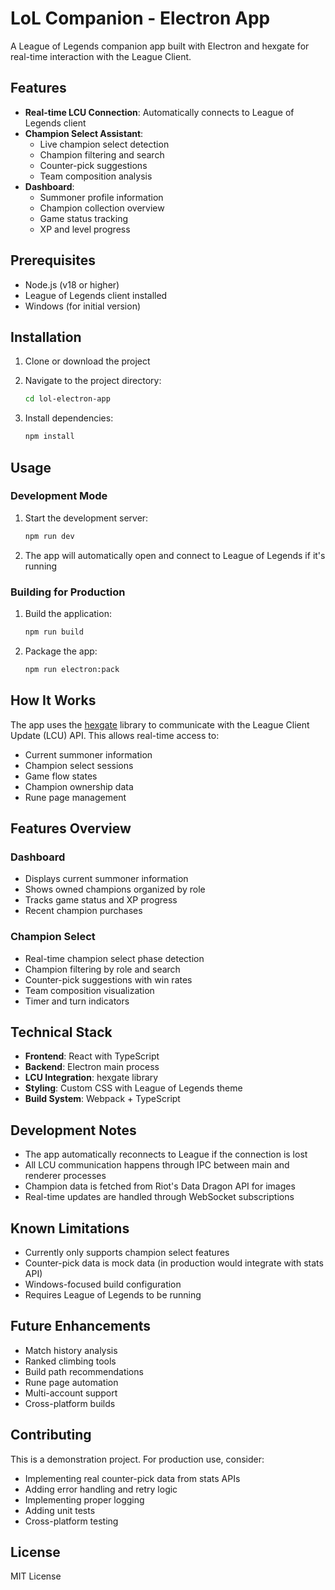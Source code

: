 # LoL Companion - Electron App

A League of Legends companion app built with Electron and hexgate for real-time interaction with the League Client.

## Features

- **Real-time LCU Connection**: Automatically connects to League of Legends client
- **Champion Select Assistant**: 
  - Live champion select detection
  - Champion filtering and search
  - Counter-pick suggestions
  - Team composition analysis
- **Dashboard**: 
  - Summoner profile information
  - Champion collection overview
  - Game status tracking
  - XP and level progress

## Prerequisites

- Node.js (v18 or higher)
- League of Legends client installed
- Windows (for initial version)

## Installation

1. Clone or download the project
2. Navigate to the project directory:
   ```bash
   cd lol-electron-app
   ```

3. Install dependencies:
   ```bash
   npm install
   ```

## Usage

### Development Mode

1. Start the development server:
   ```bash
   npm run dev
   ```

2. The app will automatically open and connect to League of Legends if it's running

### Building for Production

1. Build the application:
   ```bash
   npm run build
   ```

2. Package the app:
   ```bash
   npm run electron:pack
   ```

## How It Works

The app uses the [hexgate](https://github.com/cuppachino/hexgate) library to communicate with the League Client Update (LCU) API. This allows real-time access to:

- Current summoner information
- Champion select sessions
- Game flow states
- Champion ownership data
- Rune page management

## Features Overview

### Dashboard
- Displays current summoner information
- Shows owned champions organized by role
- Tracks game status and XP progress
- Recent champion purchases

### Champion Select
- Real-time champion select phase detection
- Champion filtering by role and search
- Counter-pick suggestions with win rates
- Team composition visualization
- Timer and turn indicators

## Technical Stack

- **Frontend**: React with TypeScript
- **Backend**: Electron main process
- **LCU Integration**: hexgate library
- **Styling**: Custom CSS with League of Legends theme
- **Build System**: Webpack + TypeScript

## Development Notes

- The app automatically reconnects to League if the connection is lost
- All LCU communication happens through IPC between main and renderer processes
- Champion data is fetched from Riot's Data Dragon API for images
- Real-time updates are handled through WebSocket subscriptions

## Known Limitations

- Currently only supports champion select features
- Counter-pick data is mock data (in production would integrate with stats API)
- Windows-focused build configuration
- Requires League of Legends to be running

## Future Enhancements

- Match history analysis
- Ranked climbing tools
- Build path recommendations
- Rune page automation
- Multi-account support
- Cross-platform builds

## Contributing

This is a demonstration project. For production use, consider:
- Implementing real counter-pick data from stats APIs
- Adding error handling and retry logic
- Implementing proper logging
- Adding unit tests
- Cross-platform testing

## License

MIT License